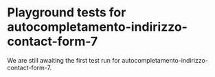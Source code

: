 # Playground tests for autocompletamento-indirizzo-contact-form-7
We are still awaiting the first test run for autocompletamento-indirizzo-contact-form-7.

